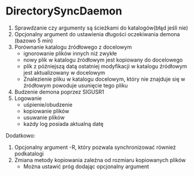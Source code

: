 # DirectorySyncDaemon
1. Sprawdzanie czy argumenty są ścieżkami do katalogów(błąd jeśli nie)
2. Opcjonalny argument do ustawienia długości oczekiwania demona (bazowo 5 min)
3. Porównanie katalogu źródłowego z docelowym
    - ignorowanie plików innych niż zwykłe
    - nowy plik w katalogu źródłowym jest kopiowany do docelowego
    - plik z późniejszą datą ostatniej modyfikacji w katalogu źródłowym 
      jest aktualizowany w docelowym
    - Znalezienie pliku w katalogu docelowym, który nie znajduje się
      w źródłowym powoduje usunięcie tego pliku
4. Budzenie demona poprzez SIGUSR1
5. Logowanie
    - uśpienie/obudzenie
    - kopiowanie plików
    - usuwanie plików
    - każdy log posiada aktualną datę

Dodatkowo:
1. Opcjonalny argument -R, który pozwala synchronizować również podkatalogi
2. Zmiana metody kopiowania zależna od rozmiaru kopiowanych plików
    - Można ustawić próg dodając opcjonalny argument